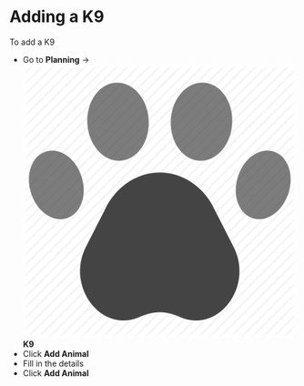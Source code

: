 # Adding a K9

To add a K9

* Go to **Planning** ->  <img src="../../.gitbook/assets/paw.png" alt="Image Placeholder" data-size="line"> **K9**
* Click **Add Animal**
* Fill in the details
* Click **Add Animal**
